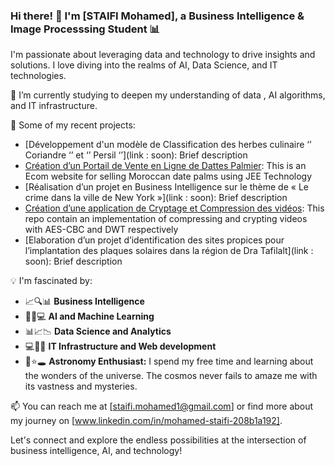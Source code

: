 
<!--
**YGTRAY/YGTRAY** is a ✨ _special_ ✨ repository because its `README.md` (this file) appears on your GitHub profile. 
-->

### Hi there! 👋 I'm [STAIFI Mohamed], a Business Intelligence & Image Processsing Student 📊

I'm passionate about leveraging data and technology to drive insights and solutions. I love diving into the realms of AI, Data Science, and IT technologies.

🌱 I’m currently studying to deepen my understanding of data , AI algorithms, and IT infrastructure.

🚀 Some of my recent projects:

- [Développement d'un modèle de Classification des herbes culinaire ‘’ Coriandre ‘’ et ‘’ Persil ‘’](link : soon): Brief description
- [Création d’un Portail de Vente en Ligne de Dattes Palmier](https://github.com/YGTRAY/Ecom-website_Date-Palm.git): This is an Ecom website for selling Moroccan date palms using JEE Technology
- [Réalisation d’un projet en Business Intelligence sur le thème de « Le crime dans la ville de New York »](link : soon): Brief description
- [Création d’une application de Cryptage et Compression des vidéos](https://github.com/YGTRAY/cryptingCompressingVideo.git): This repo contain an implementation of compressing and crypting videos with AES-CBC and DWT respectively
- [Elaboration d’un projet d’identification des sites propices pour l’implantation des plaques solaires dans la région de Dra Tafilalt](link : soon): Brief description

💡 I'm fascinated by:
- 📈🔍📊 **Business Intelligence**
- 🤖🧠💻 **AI and Machine Learning**
- 📊📈📉 **Data Science and Analytics**
- 💻🔧🌐 **IT Infrastructure and Web development**
- 🌌⭐🕳️ **Astronomy Enthusiast:** I spend my free time and learning about the wonders of the universe. The cosmos never fails to amaze me with its vastness and mysteries.

📫 You can reach me at [staifi.mohamed1@gmail.com] or find more about my journey on [www.linkedin.com/in/mohamed-staifi-208b1a192].
<!--
⚡ Fun fact: [Interesting fact about yourself]
-->
Let's connect and explore the endless possibilities at the intersection of business intelligence, AI, and technology!


